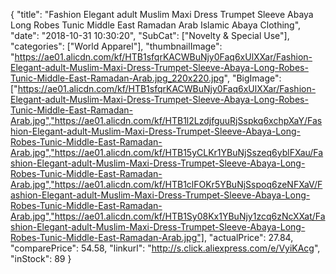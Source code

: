 {
	"title": "Fashion Elegant adult Muslim Maxi Dress Trumpet Sleeve Abaya Long Robes Tunic Middle East Ramadan Arab Islamic  Abaya Clothing",
	"date": "2018-10-31 10:30:20",
	"SubCat": ["Novelty & Special Use"],
	"categories": ["World Apparel"],
	"thumbnailImage": "https://ae01.alicdn.com/kf/HTB1sfqrKACWBuNjy0Faq6xUlXXar/Fashion-Elegant-adult-Muslim-Maxi-Dress-Trumpet-Sleeve-Abaya-Long-Robes-Tunic-Middle-East-Ramadan-Arab.jpg_220x220.jpg",
	"BigImage": ["https://ae01.alicdn.com/kf/HTB1sfqrKACWBuNjy0Faq6xUlXXar/Fashion-Elegant-adult-Muslim-Maxi-Dress-Trumpet-Sleeve-Abaya-Long-Robes-Tunic-Middle-East-Ramadan-Arab.jpg","https://ae01.alicdn.com/kf/HTB1l2LzdjfguuRjSspkq6xchpXaY/Fashion-Elegant-adult-Muslim-Maxi-Dress-Trumpet-Sleeve-Abaya-Long-Robes-Tunic-Middle-East-Ramadan-Arab.jpg","https://ae01.alicdn.com/kf/HTB15yCLKr1YBuNjSszeq6yblFXau/Fashion-Elegant-adult-Muslim-Maxi-Dress-Trumpet-Sleeve-Abaya-Long-Robes-Tunic-Middle-East-Ramadan-Arab.jpg","https://ae01.alicdn.com/kf/HTB1clFOKr5YBuNjSspoq6zeNFXaV/Fashion-Elegant-adult-Muslim-Maxi-Dress-Trumpet-Sleeve-Abaya-Long-Robes-Tunic-Middle-East-Ramadan-Arab.jpg","https://ae01.alicdn.com/kf/HTB1Sy08Kx1YBuNjy1zcq6zNcXXat/Fashion-Elegant-adult-Muslim-Maxi-Dress-Trumpet-Sleeve-Abaya-Long-Robes-Tunic-Middle-East-Ramadan-Arab.jpg"],
	"actualPrice": 27.84,
	"comparePrice": 54.58,
	"linkurl": "http://s.click.aliexpress.com/e/VyiKAcg",
	"inStock": 89
}

